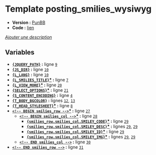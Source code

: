 # Template posting_smilies_wysiwyg

* __Version :__ [PunBB](.)
* __Code :__ [lien](../../src/punbb/posting_smilies_wysiwyg.tpl)

[*Ajouter une description*](https://fa-tvars.appspot.com/tpl/punbb/posting_smilies_wysiwyg)

## Variables

* __[`{JQUERY_PATH}`](https://github.com/Etana/t/blob/master/var/JQUERY_PATH.md#readme) :__ ligne [`9`](../../src/punbb/posting_smilies_wysiwyg.tpl#L9)
* __[`{JS_DIR}`](https://github.com/Etana/t/blob/master/var/JS_DIR.md#readme) :__ ligne [`10`](../../src/punbb/posting_smilies_wysiwyg.tpl#L10)
* __[`{L_LANG}`](https://github.com/Etana/t/blob/master/var/L_LANG.md#readme) :__ ligne [`10`](../../src/punbb/posting_smilies_wysiwyg.tpl#L10)
* __[`{L_SMILIES_TITLE}`](https://github.com/Etana/t/blob/master/var/L_SMILIES_TITLE.md#readme)<a href="https://fa-tvars.appspot.com/var/L_SMILIES_TITLE">*</a> :__ ligne [`7`](../../src/punbb/posting_smilies_wysiwyg.tpl#L7)
* __[`{L_VIEW_MORE}`](https://github.com/Etana/t/blob/master/var/L_VIEW_MORE.md#readme)<a href="https://fa-tvars.appspot.com/var/L_VIEW_MORE">*</a> :__ ligne [`20`](../../src/punbb/posting_smilies_wysiwyg.tpl#L20)
* __[`{SELECT_OPTIONS}`](https://github.com/Etana/t/blob/master/var/SELECT_OPTIONS.md#readme)<a href="https://fa-tvars.appspot.com/var/SELECT_OPTIONS">*</a> :__ ligne [`21`](../../src/punbb/posting_smilies_wysiwyg.tpl#L21)
* __[`{S_CONTENT_ENCODING}`](https://github.com/Etana/t/blob/master/var/S_CONTENT_ENCODING.md#readme) :__ ligne [`4`](../../src/punbb/posting_smilies_wysiwyg.tpl#L4)
* __[`{T_BODY_BGCOLOR}`](https://github.com/Etana/t/blob/master/var/T_BODY_BGCOLOR.md#readme) :__ lignes [`12`](../../src/punbb/posting_smilies_wysiwyg.tpl#L12), [`13`](../../src/punbb/posting_smilies_wysiwyg.tpl#L13)
* __[`{T_HEAD_STYLESHEET}`](https://github.com/Etana/t/blob/master/var/T_HEAD_STYLESHEET.md#readme)<a href="https://fa-tvars.appspot.com/var/T_HEAD_STYLESHEET">*</a> :__ ligne [`8`](../../src/punbb/posting_smilies_wysiwyg.tpl#L8)
* __[`<!-- BEGIN smilies_row -->`](https://github.com/Etana/t/blob/master/var/smilies_row.md#readme)<a href="https://fa-tvars.appspot.com/var/smilies_row">*</a> :__ ligne [`27`](../../src/punbb/posting_smilies_wysiwyg.tpl#L27)
    * __[`<!-- BEGIN smilies_col -->`](https://github.com/Etana/t/blob/master/var/smilies_row.smilies_col.md#readme)<a href="https://fa-tvars.appspot.com/var/smilies_row.smilies_col">*</a> :__ ligne [`28`](../../src/punbb/posting_smilies_wysiwyg.tpl#L28)
        * __[`{smilies_row.smilies_col.SMILEY_CODE}`](https://github.com/Etana/t/blob/master/var/smilies_row.smilies_col.SMILEY_CODE.md#readme)<a href="https://fa-tvars.appspot.com/var/smilies_row.smilies_col.SMILEY_CODE">*</a> :__ ligne [`29`](../../src/punbb/posting_smilies_wysiwyg.tpl#L29)
        * __[`{smilies_row.smilies_col.SMILEY_DESC}`](https://github.com/Etana/t/blob/master/var/smilies_row.smilies_col.SMILEY_DESC.md#readme)<a href="https://fa-tvars.appspot.com/var/smilies_row.smilies_col.SMILEY_DESC">*</a> :__ lignes [`29`](../../src/punbb/posting_smilies_wysiwyg.tpl#L29), [`29`](../../src/punbb/posting_smilies_wysiwyg.tpl#L29)
        * __[`{smilies_row.smilies_col.SMILEY_ID}`](https://github.com/Etana/t/blob/master/var/smilies_row.smilies_col.SMILEY_ID.md#readme)<a href="https://fa-tvars.appspot.com/var/smilies_row.smilies_col.SMILEY_ID">*</a> :__ ligne [`29`](../../src/punbb/posting_smilies_wysiwyg.tpl#L29)
        * __[`{smilies_row.smilies_col.SMILEY_IMG}`](https://github.com/Etana/t/blob/master/var/smilies_row.smilies_col.SMILEY_IMG.md#readme)<a href="https://fa-tvars.appspot.com/var/smilies_row.smilies_col.SMILEY_IMG">*</a> :__ lignes [`29`](../../src/punbb/posting_smilies_wysiwyg.tpl#L29), [`29`](../../src/punbb/posting_smilies_wysiwyg.tpl#L29)
    * __[`<!-- END smilies_col -->`](https://github.com/Etana/t/blob/master/var/smilies_row.smilies_col.md#readme) :__ ligne [`30`](../../src/punbb/posting_smilies_wysiwyg.tpl#L30)
* __[`<!-- END smilies_row -->`](https://github.com/Etana/t/blob/master/var/smilies_row.md#readme) :__ ligne [`31`](../../src/punbb/posting_smilies_wysiwyg.tpl#L31)
